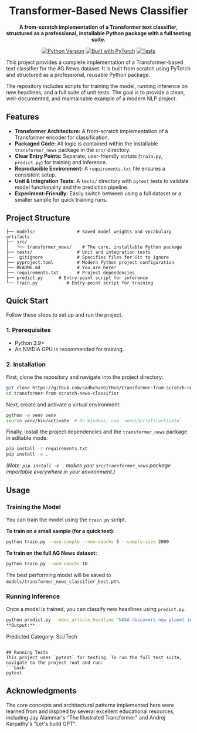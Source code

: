 <div align="center">

# Transformer-Based News Classifier

**A from-scratch implementation of a Transformer text classifier, structured as a professional, installable Python package with a full testing suite.**

[![Python Version](https://img.shields.io/badge/Python-3.9%2B-blue.svg)](https://www.python.org/downloads/)
[![Built with PyTorch](https://img.shields.io/badge/Built%20with-PyTorch-FF69B4.svg)](https://pytorch.org/)
[![Tests](https://img.shields.io/badge/Tests-Passing-green.svg)](tests/)

</div>

This project provides a complete implementation of a Transformer-based text classifier for the AG News dataset. It is built from scratch using PyTorch and structured as a professional, reusable Python package.

The repository includes scripts for training the model, running inference on new headlines, and a full suite of unit tests. The goal is to provide a clean, well-documented, and maintainable example of a modern NLP project.

## Features
- **Transformer Architecture:** A from-scratch implementation of a Transformer encoder for classification.
- **Packaged Code:** All logic is contained within the installable `transformer_news` package in the `src/` directory.
- **Clear Entry Points:** Separate, user-friendly scripts (`train.py`, `predict.py`) for training and inference.
- **Reproducible Environment:** A `requirements.txt` file ensures a consistent setup.
- **Unit & Integration Tests:** A `tests/` directory with `pytest` tests to validate model functionality and the prediction pipeline.
- **Experiment-Friendly:** Easily switch between using a full dataset or a smaller sample for quick training runs.

## Project Structure
```
├── models/                # Saved model weights and vocabulary artifacts
├── src/
│   └── transformer_news/    # The core, installable Python package
├── tests/                 # Unit and integration tests
├── .gitignore             # Specifies files for Git to ignore
├── pyproject.toml         # Modern Python project configuration
├── README.md              # You are here!
├── requirements.txt       # Project dependencies
├── predict.py      # Entry-point script for inference
└── train.py           # Entry-point script for training
```

## Quick Start

Follow these steps to set up and run the project.

### 1. Prerequisites
- Python 3.9+
- An NVIDIA GPU is recommended for training.

### 2. Installation
First, clone the repository and navigate into the project directory:
```bash
git clone https://github.com/sadhchanGitHub/transformer-from-scratch-news-classifier.git
cd transformer-from-scratch-news-classifier
```

Next, create and activate a virtual environment:
```bash
python -m venv venv
source venv/bin/activate  # On Windows, use `venv\Scripts\activate`
```

Finally, install the project dependencies and the `transformer_news` package in editable mode:
```bash
pip install -r requirements.txt
pip install -e .
```
*(Note: `pip install -e .` makes your `src/transformer_news` package importable everywhere in your environment.)*

## Usage

### Training the Model
You can train the model using the `train.py` script.

**To train on a small sample (for a quick test):**
```bash
python train.py --use-sample --num-epochs 5 --sample-size 2000
```

**To train on the full AG News dataset:**
```bash
python train.py --num-epochs 10
```
The best performing model will be saved to `models/transformer_news_classifier_best.pth`.

### Running Inference
Once a model is trained, you can classify new headlines using `predict.py`.

```bash
python predict.py --news_article_headline "NASA discovers new planet in a distant galaxy"```
**Output:**
```
Predicted Category: Sci/Tech
```

## Running Tests
This project uses `pytest` for testing. To run the full test suite, navigate to the project root and run:
```bash
pytest
```

## Acknowledgments
The core concepts and architectural patterns implemented here were learned from and inspired by several excellent educational resources, including Jay Alammar's "The Illustrated Transformer" and Andrej Karpathy's "Let's build GPT".
